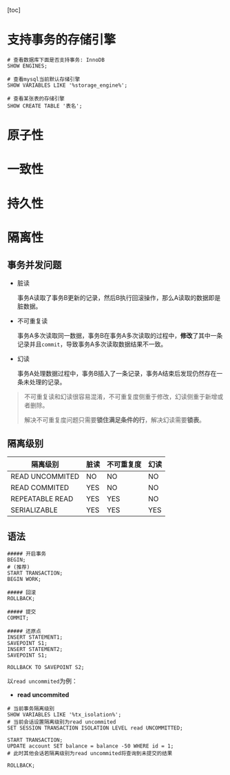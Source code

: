 [toc]

# 支持事务的存储引擎

``` mysql
# 查看数据库下面是否支持事务: InnoDB
SHOW ENGINES;

# 查看mysql当前默认存储引擎
SHOW VARIABLES LIKE '%storage_engine%';

# 查看某张表的存储引擎
SHOW CREATE TABLE '表名';
```

# 原子性

# 一致性

# 持久性

# 隔离性

## 事务并发问题

- 脏读

  事务A读取了事务B更新的记录，然后B执行回滚操作，那么A读取的数据即是脏数据。

- 不可重复读

  事务A多次读取同一数据，事务B在事务A多次读取的过程中，**修改**了其中一条记录并且`commit`，导致事务A多次读取数据结果不一致。

- 幻读

  事务A处理数据过程中，事务B插入了一条记录，事务A结束后发现仍然存在一条未处理的记录。

> 不可重复读和幻读很容易混淆，不可重复度侧重于修改，幻读侧重于新增或者删除。
>
> 解决不可重复度问题只需要**锁住满足条件的行**，解决幻读需要**锁表**。

## 隔离级别

| 隔离级别        | 脏读 | 不可重复度 | 幻读 |
| --------------- | ---- | ---------- | ---- |
| READ UNCOMMITED | NO   | NO         | NO   |
| READ COMMITED   | YES  | NO         | NO   |
| REPEATABLE READ | YES  | YES        | NO   |
| SERIALIZABLE    | YES  | YES        | YES  |

## 语法

``` mysql
##### 开启事务
BEGIN;
# (推荐)
START TRANSACTION;
BEGIN WORK;

##### 回滚
ROLLBACK;

##### 提交
COMMIT;

##### 还原点
INSERT STATEMENT1;
SAVEPOINT S1;
INSERT STATEMENT2;
SAVEPOINT S1;

ROLLBACK TO SAVEPOINT S2;
```

以`read uncommited`为例：

- **read uncommited**

``` mysql
# 当前事务隔离级别
SHOW VARIABLES LIKE '%tx_isolation%';
# 当前会话设置隔离级别为read uncommited
SET SESSION TRANSACTION ISOLATION LEVEL read UNCOMMITTED;

START TRANSACTION;
UPDATE account SET balance = balance -50 WHERE id = 1;
# 此时其他会话若隔离级别为read uncommited将查询到未提交的结果

ROLLBACK;
```

